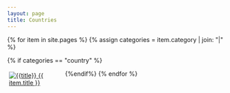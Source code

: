 ```yaml
---
layout: page
title: Countries
---
```


{% for item in site.pages %}
{% assign categories = item.category | join: "|" %}

{% if categories == "country" %}
<div style="padding: 4px; float:left; width: 25%"><a title="{{title}}" href="{{ item.url }}"><img alt="{{title}}" src="{{ item.image }}"> {{ item.title }}</a></div>
{%endif%}
{% endfor %}
